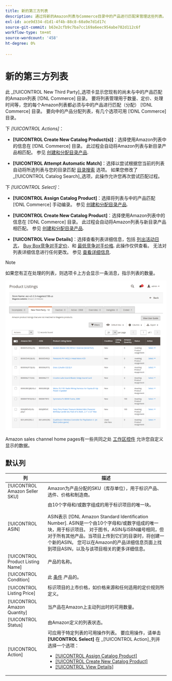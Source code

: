 ```yaml
---
title: 新的第三方列表
description: 通过将新的Amazon列表与Commerce目录中的产品进行匹配来管理这些列表。
exl-id: ace9d334-d1d1-4f4b-88c8-60a9e7d1d17c
source-git-commit: b63e2cfb9c7ba7cc169a6eec954abe782d112c6f
workflow-type: tm+mt
source-wordcount: '458'
ht-degree: 0%

---
```


# 新的第三方列表

此 _[!UICONTROL New Third Party]_选项卡显示您现有的尚未与中的产品匹配的Amazon列表 [!DNL Commerce] 目录。 要将列表管理用于数量、定价、处理时间等，您的每个Amazon列表都必须与中的产品进行匹配（分配） [!DNL Commerce] 目录。 要向中的产品分配列表，有几个选项可用 [!DNL Commerce] 目录。

下 _[!UICONTROL Actions]_：

- **[!UICONTROL Create New Catalog Product(s)]**：选择使用Amazon列表中的信息在 [!DNL Commerce] 目录。 此过程会自动将Amazon列表与新目录产品相匹配。 参见 [创建和分配目录产品](./creating-assigning-catalog-products.md).

- **[!UICONTROL Attempt Automatic Match]**：选择以尝试根据您当前的列表自动将所选列表与您的目录匹配 [目录搜索](./catalog-search.md) 选项。 如果您修改了 _[!UICONTROL Catalog Search]_选项，此操作允许您再次尝试匹配过程。

下 _[!UICONTROL Select]_：

- **[!UICONTROL Assign Catalog Product]**：选择将列表与中的产品匹配 [!DNL Commerce] 手动编录。 参见 [创建和分配目录产品](./creating-assigning-catalog-products.md).

- **[!UICONTROL Create New Catalog Product]**：选择使用Amazon列表中的信息在 [!DNL Commerce] 目录。 此过程会自动将Amazon列表与新目录产品相匹配。 参见 [创建和分配目录产品](./creating-assigning-catalog-products.md).

- **[!UICONTROL View Details]**：选择查看列表详细信息，包括 [列出活动日志](./product-listing-details.md#listing-activity-log)， [Buy Box竞争对手定价](./product-listing-details.md#buy-box-competitor-pricing)、和 [最低竞争对手价格](./product-listing-details.md#lowest-competitor-pricing). 此操作仅供查看。 无法对列表详细信息进行任何更改。 参见 [查看详细信息](./product-listing-details.md).

>[!NOTE]
>
>如果您有正在处理的列表，则选项卡上方会显示一条消息，指示列表的数量。

![新的第三方列表](assets/amazon-listings-new-third-party.png)

Amazon sales channel home pages有一些共同之处 [工作区控件](./workspace-controls.md) 允许您自定义显示的数据。

## 默认列

| 列 | 描述 |
|---|---|
| [!UICONTROL Amazon Seller SKU] | Amazon为产品分配的SKU（库存单位），用于标识产品、选件、价格和制造商。 |
| [!UICONTROL ASIN] | 由10个字母和/或数字组成的用于标识项目的唯一块。<br><br>ASIN表示 [!DNL Amazon Standard Identification Number]. ASIN是一个由10个字母和/或数字组成的唯一块，用于标识项目。 对于图书，ASIN与ISBN编号相同，但对于所有其他产品，当项目上传到它们的目录时，将创建一个新的ASIN。 您可以在Amazon的产品详细信息页面上找到项目ASIN，以及与该项目相关的更多详细信息。 |
| [!UICONTROL Product Listing Name] | 产品的名称。 |
| [!UICONTROL Condition] | 此 [条件](./product-listing-condition.md) 产品的。 |
| [!UICONTROL Listing Price] | 标识项目的上市价格，如价格来源和任何适用的定价规则所定义。 |
| [!UICONTROL Amazon Quantity] | 当产品在Amazon上主动列出时的可用数量。 |
| [!UICONTROL Status] | 由Amazon定义的列表状态。 |
| [!UICONTROL Action] | 可应用于特定列表的可用操作列表。 要应用操作，请单击 **[!UICONTROL Select]** 在 _[!UICONTROL Action]_列并选择一个选项：<ul><li>[[!UICONTROL Assign Catalog Product]](./creating-assigning-catalog-products.md)</li><li>[[!UICONTROL Create New Catalog Product]](./creating-assigning-catalog-products.md)</li><li>[[!UICONTROL View Details]](./product-listing-details.md)</li></ul> |
